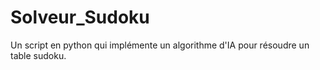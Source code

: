 # Solveur_Sudoku

Un script en python qui implémente un algorithme d'IA pour résoudre un table sudoku.
